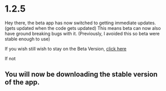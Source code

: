 # 1.2.5

Hey there, the beta app has now switched to getting immediate updates. (gets updated when the code gets updated)
This means beta can now also have ground breaking bugs with it. (Previously, I avoided this so beta were stable enough to use)

If you wish still wish to stay on the Beta Version, [click here](https://github.com/saikou-app/saikou/releases)

If not

## You will now be downloading the stable version of the app.
